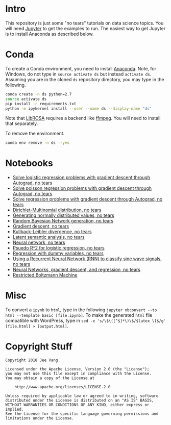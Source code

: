 # Intro

This repository is just some "no tears" tutorials on data science topics. You will need [Jupyter](http://jupyter.org/) to get the examples to run. The easiest way to get Jupyter is to install Anaconda as described below.

# Conda

To create a Conda environment, you need to install [Anaconda](https://anaconda.org/). Note, for Windows, do not type in `source activate ds` but instead `activate ds`. Assuming you are in the cloned `ds` repository directory, you may type in the following.

```bash
conda create -n ds python=2.7
source activate ds
pip install -r requirements.txt
python -m ipykernel install --user --name ds --display-name "ds"
```

Note that [LibROSA](http://librosa.github.io/librosa/install.html) requires a backend like [ffmpeg](https://www.ffmpeg.org/). You will need to install that separately.

To remove the environment.

```bash
conda env remove -n ds --yes
```

# Notebooks

* [Solve logistic regression problems with gradient descent through Autograd, no tears](autograd-logistic-regression-gradient-descent.ipynb)
* [Solve poisson regression problems with gradient descent through Autograd, no tears](autograd-poisson-regression-gradient-descent.ipynb)
* [Solve regression problems with gradient descent through Autograd, no tears](autograd-regression-gradient-descent.ipynb)
* [Dirichlet-Multinomial distribution, no tears](dirichlet-multinomial-distribution.ipynb)
* [Generating normally distributed values, no tears](generate-gaussian-distributed-values.ipynb)
* [Random Bayesian Network generation, no tears](generate-random-bbn.ipynb)
* [Gradient descent, no tears](gradient-descent.ipynb)
* [Kullback-Leibler divergence, no tears](kullback-leibler-divergence.ipynb)
* [Latent semantic analysis, no tears](latent-semantic-analysis.ipynb)
* [Neural network, no tears](neural-network-handcraft.ipynb)
* [Psuedo R^2 for logistic regression, no tears](psuedo-r-squared-logistic-regression.ipynb)
* [Regression with dummy variables, no tears](regression-dummy-variables.ipynb)
* [Using a Recurrent Neural Network (RNN) to classify sine wave signals, no tears](pytorch/classify-signals-rnn.ipynb)
* [Neural Networks, gradient descent, and regression, no tears](pytorch/neural-network-gradient-descent.ipynb)
* [Restricted Boltzmann Machine](restricted-boltzmann-machine.ipynb)

# Misc

To convert a `ipynb` to `html`, type in the following `jupyter nbconvert --to html --template basic [file.ipynb]`. To make the generated `html` file compatible with WordPress, type in `sed -e 's/\$\([^$]*\)\$/$latex \1$/g' [file.html] > [output.html]`.

# Copyright Stuff

```
Copyright 2018 Jee Vang

Licensed under the Apache License, Version 2.0 (the "License");
you may not use this file except in compliance with the License.
You may obtain a copy of the License at

    http://www.apache.org/licenses/LICENSE-2.0

Unless required by applicable law or agreed to in writing, software
distributed under the License is distributed on an "AS IS" BASIS,
WITHOUT WARRANTIES OR CONDITIONS OF ANY KIND, either express or implied.
See the License for the specific language governing permissions and
limitations under the License.
```